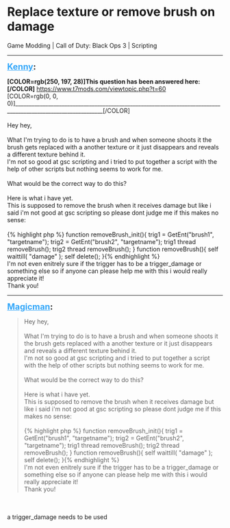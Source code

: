 # Replace texture or remove brush on damage
Game Modding | Call of Duty: Black Ops 3 | Scripting

---
<strong style="font-size: 1.4em;"><span style="text-decoration: underline;text-decoration-color: #34a7f9;"><span style="color:#34a7f9;">Kenny</span></span>:</strong>

<p><strong>[COLOR=rgb(250, 197, 28)]This question has been answered here:[/COLOR]</strong> <a href="https://www.t7mods.com/viewtopic.php?t=60">https://www.t7mods.com/viewtopic.php?t=60</a><br />[COLOR=rgb(0, 0, 0)]______________________________________________________________________________________________________________[/COLOR]<br /><br />Hey hey,<br /><br />What I&#39;m trying to do is to have a brush and when someone shoots it the brush gets replaced with a another texture or it just disappears and reveals a different texture behind it.<br />I&#39;m not so good at gsc scripting and i tried to put together a script with the help of other scripts but nothing seems to work for me.<br /><br />What would be the correct way to do this?<br /><br />Here is what i have yet.<br />This is supposed to remove the brush when it receives damage but like i said i&#39;m not good at gsc scripting so please dont judge me if this makes no sense:<br /><br />{% highlight php %}
function removeBrush_init(){
        trig1 = GetEnt("brush1", "targetname");
        trig2 = GetEnt("brush2", "targetname");
        trig1 thread removeBrush();
        trig2 thread removeBrush();
}
function removeBrush(){
        self waittill( "damage" );
        self delete();
}{% endhighlight %}
<br />I&#39;m not even enitrely sure if the trigger has to be a trigger_damage or something else so if anyone can please help me with this i would really appreciate it!<br />Thank you!</p>

---
<strong style="font-size: 1.4em;"><span style="text-decoration: underline;text-decoration-color: #34a7f9;"><span style="color:#34a7f9;">Magicman</span></span>:</strong>

<p><blockquote>Hey hey,<br /><br />What I&#39;m trying to do is to have a brush and when someone shoots it the brush gets replaced with a another texture or it just disappears and reveals a different texture behind it.<br />I&#39;m not so good at gsc scripting and i tried to put together a script with the help of other scripts but nothing seems to work for me.<br /><br />What would be the correct way to do this?<br /><br />Here is what i have yet.<br />This is supposed to remove the brush when it receives damage but like i said i&#39;m not good at gsc scripting so please dont judge me if this makes no sense:<br /><br />{% highlight php %}
function removeBrush_init(){
        trig1 = GetEnt("brush1", "targetname");
        trig2 = GetEnt("brush2", "targetname");
        trig1 thread removeBrush();
        trig2 thread removeBrush();
}
function removeBrush(){
        self waittill( "damage" );
        self delete();
}{% endhighlight %}
<br />I&#39;m not even enitrely sure if the trigger has to be a trigger_damage or something else so if anyone can please help me with this i would really appreciate it!<br />Thank you!<br /></blockquote><br /><br />a trigger_damage needs to be used</p>
